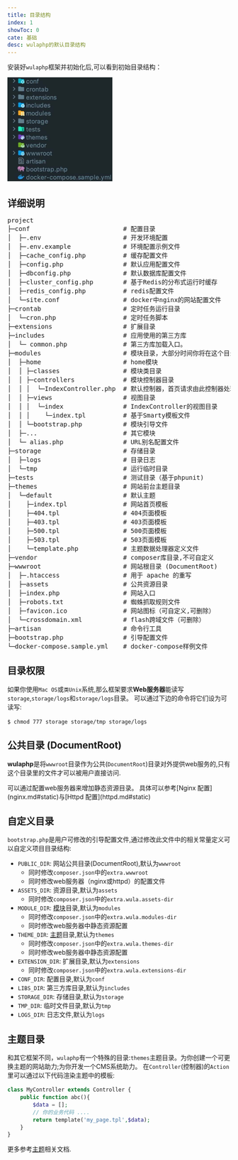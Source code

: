 ```yaml
---
title: 目录结构
index: 1
showToc: 0
cate: 基础
desc: wulaphp的默认目录结构
---
```


安装好`wulaphp`框架并初始化后,可以看到初始目录结构：

<img src="/doc/guide/img/dir.jpg" style="width:237px" alt="dir"/>

## 详细说明

<pre>
project
├─conf                         # 配置目录
│  ├─.env                      # 开发环境配置
│  ├─.env.example              # 环境配置示例文件
│  ├─cache_config.php          # 缓存配置文件
│  ├─config.php                # 默认应用配置文件
│  ├─dbconfig.php              # 默认数据库配置文件
│  ├─cluster_config.php        # 基于Redis的分布式运行时缓存
│  ├─redis_config.php          # redis配置文件
│  └─site.conf                 # docker中nginx的网站配置文件
├─crontab                      # 定时任务运行目录
│  └─cron.php                  # 定时任务脚本
├─extensions                   # 扩展目录
├─includes                     # 应用使用的第三方库
│  └─ common.php               # 第三方库加载入口。
├─modules                      # 模块目录，大部分时间你将在这个目录里工作
│  ├─home                      # home模块
│  │ ├─classes                 # 模块类目录
│  │ ├─controllers             # 模块控制器目录
│  │ │  └─IndexController.php  # 默认控制器，首页请求由此控制器处理
│  │ ├─views                   # 视图目录
│  │ │  └─index                # IndexController的视图目录
│  │ │    └─index.tpl          # 基于Smarty模板文件
│  │ └─bootstrap.php           # 模块引导文件
│  ├─...                       # 其它模块
│  └─ alias.php                # URL别名配置文件
├─storage                      # 存储目录
│  ├─logs                      # 目录日志
│  └─tmp                       # 运行临时目录
├─tests                        # 测试目录（基于phpunit)
├─themes                       # 网站前台主题目录
│  └─default                   # 默认主题
│    ├─index.tpl               # 网站首页模板
│    ├─404.tpl                 # 404页面模板
│    ├─403.tpl                 # 403页面模板
│    ├─500.tpl                 # 500页面模板
│    ├─503.tpl                 # 503页面模板
│    └─template.php            # 主题数据处理器定义文件
├─vendor                       # composer库目录,不可自定义
├─wwwroot                      # 网站根目录 (DocumentRoot)
│  ├─.htaccess                 # 用于 apache 的重写
│  ├─assets                    # 公共资源目录
│  ├─index.php                 # 网站入口
│  ├─robots.txt                # 蜘蛛抓取规则文件
│  ├─favicon.ico               # 网站图标（可自定义,可删除）
│  └─crossdomain.xml           # flash跨域文件（可删除）
├─artisan                      # 命令行工具
├─bootstrap.php                # 引导配置文件
└─docker-compose.sample.yml    # docker-compose样例文件
</pre>

## 目录权限

如果你使用`Mac OS`或`类Unix`系统,那么框架要求**Web服务器**能读写`storage`,`storage/logs`和`storage/logs`目录。
可以通过下边的命令将它们设为可读写:

`$ chmod 777 storage storage/tmp storage/logs`

## 公共目录 (DocumentRoot)

**wulaphp**是将`wwwroot`目录作为公共(`DocumentRoot`)目录对外提供web服务的,只有这个目录里的文件才可以被用户直接访问.

<p class="tip" markdown=1>可以通过配置web服务器来增加静态资源目录。
具体可以参考[Nginx 配置](nginx.md#static)与[Httpd 配置](httpd.md#static)</p>

## 自定义目录

`bootstrap.php`是用户可修改的引导配置文件,通过修改此文件中的相关常量定义可以自定义项目目录结构:

* `PUBLIC_DIR`: 网站公共目录(DocumentRoot),默认为`wwwroot`
  * 同时修改`composer.json`中的`extra.wwwroot`
  * 同时修改web服务器（nginx或httpd）的配置文件
* `ASSETS_DIR`: 资源目录,默认为`assets`
  * 同时修改`composer.json`中的`extra.wula.assets-dir`
* `MODULE_DIR`: [模块](module.md)目录,默认为`modules`
  * 同时修改`composer.json`中的`extra.wula.modules-dir`
  * 同时修改web服务器中静态资源配置
* `THEME_DIR`: [主题](theme/index.md)目录,默认为`themes`
  * 同时修改`composer.json`中的`extra.wula.themes-dir`
  * 同时修改web服务器中静态资源配置
* `EXTENSION_DIR`: 扩展目录,默认为`extensions`
  * 同时修改`composer.json`中的`extra.wula.extensions-dir`
* `CONF_DIR`: 配置目录,默认为`conf`
* `LIBS_DIR`: 第三方库目录,默认为`includes`
* `STORAGE_DIR`: 存储目录,默认为`storage`
* `TMP_DIR`: 临时文件目录,默认为`tmp`
* `LOGS_DIR`: 日志文件,默认为`logs`

## 主题目录

和其它框架不同，`wulaphp`有一个特殊的目录:`themes`主题目录。为你创建一个可更换主题的网站助力;为你开发一个CMS系统助力。
在`Controller`(控制器)的`Action`里可以通过以下代码渲染主题中的模板:

```php
class MyController extends Controller {
    public function abc(){
        $data = [];
        // 你的业务代码 ....
        return template('my_page.tpl',$data);
    }
}
```

更多参考[主题](theme/index.md)相关文档.
